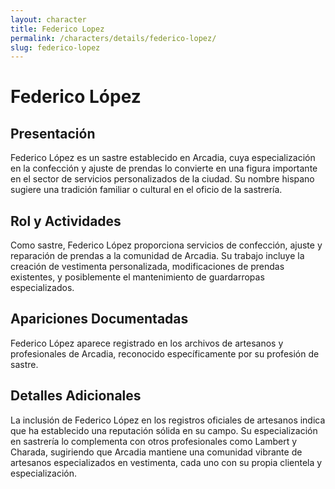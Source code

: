 ```yaml
---
layout: character
title: Federico Lopez
permalink: /characters/details/federico-lopez/
slug: federico-lopez
---
```


# Federico López

## Presentación
Federico López es un sastre establecido en Arcadia, cuya especialización en la confección y ajuste de prendas lo convierte en una figura importante en el sector de servicios personalizados de la ciudad. Su nombre hispano sugiere una tradición familiar o cultural en el oficio de la sastrería.

## Rol y Actividades
Como sastre, Federico López proporciona servicios de confección, ajuste y reparación de prendas a la comunidad de Arcadia. Su trabajo incluye la creación de vestimenta personalizada, modificaciones de prendas existentes, y posiblemente el mantenimiento de guardarropas especializados.

## Apariciones Documentadas
Federico López aparece registrado en los archivos de artesanos y profesionales de Arcadia, reconocido específicamente por su profesión de sastre.

## Detalles Adicionales
La inclusión de Federico López en los registros oficiales de artesanos indica que ha establecido una reputación sólida en su campo. Su especialización en sastrería lo complementa con otros profesionales como Lambert y Charada, sugiriendo que Arcadia mantiene una comunidad vibrante de artesanos especializados en vestimenta, cada uno con su propia clientela y especialización.